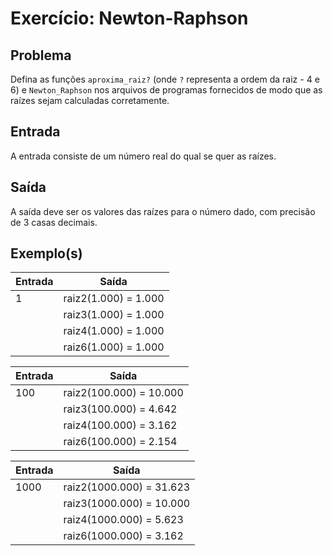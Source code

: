 Exercício: Newton-Raphson
=========================


Problema
--------

Defina as funções `aproxima_raiz?` (onde `?` representa a ordem da raiz - 4 e 6) e `Newton_Raphson` nos arquivos de programas fornecidos de modo que as raízes sejam calculadas corretamente.


Entrada
-------

A entrada consiste de um número real do qual se quer as raízes.


Saída
-----

A saída deve ser os valores das raízes para o número dado, com precisão de 3 casas decimais.


Exemplo(s)
----------

| Entrada | Saída                |
|---------|----------------------|
| 1       | raiz2(1.000) = 1.000 |
|         | raiz3(1.000) = 1.000 |
|         | raiz4(1.000) = 1.000 |
|         | raiz6(1.000) = 1.000 |

| Entrada | Saída                   |
|---------|-------------------------|
| 100     | raiz2(100.000) = 10.000 |
|         | raiz3(100.000) = 4.642  |
|         | raiz4(100.000) = 3.162  |
|         | raiz6(100.000) = 2.154  |

| Entrada | Saída                    |
|---------|--------------------------|
| 1000    | raiz2(1000.000) = 31.623 |
|         | raiz3(1000.000) = 10.000 |
|         | raiz4(1000.000) = 5.623  |
|         | raiz6(1000.000) = 3.162  |
